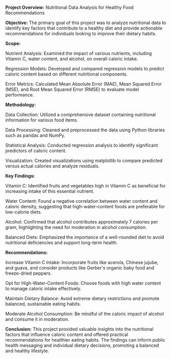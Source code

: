 **Project Overview:** Nutritional Data Analysis for Healthy Food Recommendations

**Objective:** The primary goal of this project was to analyze nutritional data to identify key factors that contribute to a healthy diet and provide actionable recommendations for individuals looking to improve their dietary habits.

**Scope:**

Nutrient Analysis: Examined the impact of various nutrients, including Vitamin C, water content, and alcohol, on overall caloric intake.

Regression Models: Developed and compared regression models to predict caloric content based on different nutritional components.

Error Metrics: Calculated Mean Absolute Error (MAE), Mean Squared Error (MSE), and Root Mean Squared Error (RMSE) to evaluate model performance.

**Methodology:**

Data Collection: Utilized a comprehensive dataset containing nutritional information for various food items.

Data Processing: Cleaned and preprocessed the data using Python libraries such as pandas and NumPy.

Statistical Analysis: Conducted regression analysis to identify significant predictors of caloric content.

Visualization: Created visualizations using matplotlib to compare predicted versus actual calories and analyze residuals.

**Key Findings:**

Vitamin C: Identified fruits and vegetables high in Vitamin C as beneficial for increasing intake of this essential nutrient.

Water Content: Found a negative correlation between water content and caloric density, suggesting that high-water-content foods are preferable for low-calorie diets.

Alcohol: Confirmed that alcohol contributes approximately 7 calories per gram, highlighting the need for moderation in alcohol consumption.

Balanced Diets: Emphasized the importance of a well-rounded diet to avoid nutritional deficiencies and support long-term health.

**Recommendations:**

Increase Vitamin C Intake: Incorporate fruits like acerola, Chinese jujube, and guava, and consider products like Gerber's organic baby food and freeze-dried peppers.

Opt for High-Water-Content Foods: Choose foods with high water content to manage caloric intake effectively.

Maintain Dietary Balance: Avoid extreme dietary restrictions and promote balanced, sustainable eating habits.

Moderate Alcohol Consumption: Be mindful of the caloric impact of alcohol and consume it in moderation.

**Conclusion:** This project provided valuable insights into the nutritional factors that influence caloric content and offered practical recommendations for healthier eating habits. The findings can inform public health messaging and individual dietary decisions, promoting a balanced and healthy lifestyle.
